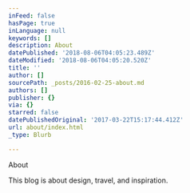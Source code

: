 ```yaml
---
inFeed: false
hasPage: true
inLanguage: null
keywords: []
description: About
datePublished: '2018-08-06T04:05:23.489Z'
dateModified: '2018-08-06T04:05:20.520Z'
title: ''
author: []
sourcePath: _posts/2016-02-25-about.md
authors: []
publisher: {}
via: {}
starred: false
datePublishedOriginal: '2017-03-22T15:17:44.412Z'
url: about/index.html
_type: Blurb

---
```

About

This blog is about design, travel, and inspiration.